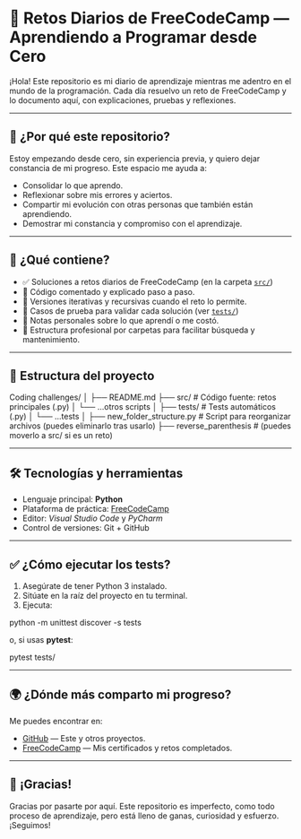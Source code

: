 # 🌱 Retos Diarios de FreeCodeCamp — Aprendiendo a Programar desde Cero

¡Hola! Este repositorio es mi diario de aprendizaje mientras me adentro en el mundo de la programación. Cada día resuelvo un reto de FreeCodeCamp y lo documento aquí, con explicaciones, pruebas y reflexiones.

---

## 🎯 ¿Por qué este repositorio?

Estoy empezando desde cero, sin experiencia previa, y quiero dejar constancia de mi progreso. Este espacio me ayuda a:

- Consolidar lo que aprendo.
- Reflexionar sobre mis errores y aciertos.
- Compartir mi evolución con otras personas que también están aprendiendo.
- Demostrar mi constancia y compromiso con el aprendizaje.

---

## 🧠 ¿Qué contiene?

- ✅ Soluciones a retos diarios de FreeCodeCamp (en la carpeta [`src/`](src/))
- 📝 Código comentado y explicado paso a paso.
- 🔁 Versiones iterativas y recursivas cuando el reto lo permite.
- 🧪 Casos de prueba para validar cada solución (ver [`tests/`](tests/))
- 💬 Notas personales sobre lo que aprendí o me costó.
- 📁 Estructura profesional por carpetas para facilitar búsqueda y mantenimiento.

---

## 📂 Estructura del proyecto

Coding challenges/
│
├── README.md
├── src/                     # Código fuente: retos principales (.py)
│    └── ...otros scripts
│
├── tests/                   # Tests automáticos (.py)
│    └── ...tests
│
├── new_folder_structure.py  # Script para reorganizar archivos (puedes eliminarlo tras usarlo)
├── reverse_parenthesis      # (puedes moverlo a src/ si es un reto)


---

## 🛠️ Tecnologías y herramientas

- Lenguaje principal: **Python**
- Plataforma de práctica: [FreeCodeCamp](https://www.freecodecamp.org/)
- Editor: *Visual Studio Code* y *PyCharm*
- Control de versiones: Git + GitHub

---

## ✅ ¿Cómo ejecutar los tests?

1. Asegúrate de tener Python 3 instalado.
2. Sitúate en la raíz del proyecto en tu terminal.
3. Ejecuta:

python -m unittest discover -s tests

o, si usas **pytest**:

pytest tests/


---

## 🌍 ¿Dónde más comparto mi progreso?

Me puedes encontrar en:

- [GitHub](https://github.com/BitAnima) — Este y otros proyectos.
- [FreeCodeCamp](https://www.freecodecamp.org/bitanima) — Mis certificados y retos completados.

---

## 🙌 ¡Gracias!

Gracias por pasarte por aquí. Este repositorio es imperfecto, como todo proceso de aprendizaje, pero está lleno de ganas, curiosidad y esfuerzo.  
¡Seguimos!

